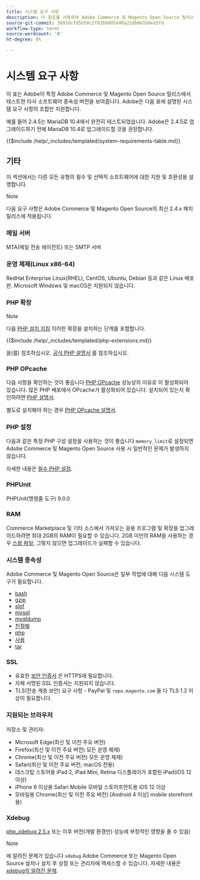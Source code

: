 ```yaml
---
title: 시스템 요구 사항
description: 이 참조를 사용하여 Adobe Commerce 및 Magento Open Source 릴리스에서 테스트한 필수 소프트웨어 종속성을 식별합니다.
source-git-commit: 3692dcfd5b50c2f036b005d40a22db061b9ea5fd
workflow-type: tm+mt
source-wordcount: '0'
ht-degree: 0%

---
```



# 시스템 요구 사항

이 표는 Adobe이 특정 Adobe Commerce 및 Magento Open Source 릴리스에서 테스트한 타사 소프트웨어 종속성 버전을 보여줍니다. Adobe은 다음 표에 설명된 시스템 요구 사항의 조합만 지원합니다.

예를 들어 2.4.5는 MariaDB 10.4에서 완전히 테스트되었습니다. Adobe은 2.4.5로 업그레이드하기 전에 MariaDB 10.4로 업그레이드할 것을 권장합니다.

{{$include /help/_includes/templated/system-requirements-table.md}}

## 기타

이 섹션에서는 다른 모든 유형의 필수 및 선택적 소프트웨어에 대한 지원 및 호환성을 설명합니다.

>[!NOTE]
>
>다음 요구 사항은 Adobe Commerce 및 Magento Open Source의 최신 2.4.x 패치 릴리스에 적용됩니다.

### 메일 서버

MTA(메일 전송 에이전트) 또는 SMTP 서버

### 운영 체제(Linux x86-64)

RedHat Enterprise Linux(RHEL), CentOS, Ubuntu, Debian 등과 같은 Linux 배포판. Microsoft Windows 및 macOS은 지원되지 않습니다.

### PHP 확장

>[!NOTE]
>
>다음 [PHP 설치 지침](prerequisites/php-settings.md) 이러한 확장을 설치하는 단계를 포함합니다.

{{$include /help/_includes/templated/php-extensions.md}}

을(를) 참조하십시오. [공식 PHP 설명서](https://php.net/manual/en/extensions.php) 를 참조하십시오.

### PHP OPcache

다음 사항을 확인하는 것이 좋습니다 [PHP OPcache](https://php.net/manual/en/intro.opcache.php) 성능상의 이유로 이 활성화되어 있습니다. 많은 PHP 배포에서 OPcache가 활성화되어 있습니다. 설치되어 있는지 확인하려면 [PHP 설명서](prerequisites/php-settings.md).

별도로 설치해야 하는 경우 [PHP OPcache 설명서](https://php.net/manual/en/opcache.setup.php).

### PHP 설정

다음과 같은 특정 PHP 구성 설정을 사용하는 것이 좋습니다 `memory_limit`로 설정되면 Adobe Commerce 및 Magento Open Source 사용 시 일반적인 문제가 발생하지 않습니다.

자세한 내용은 [필수 PHP 설정](prerequisites/php-settings.md).

### PHPUnit

PHPUnit(명령줄 도구) 9.0.0

### RAM

Commerce Marketplace 및 기타 소스에서 가져오는 응용 프로그램 및 확장을 업그레이드하려면 최대 2GB의 RAM이 필요할 수 있습니다. 2GB 미만의 RAM을 사용하는 경우 [스왑 파일](https://support.magento.com/hc/en-us/articles/360032980432); 그렇지 않으면 업그레이드가 실패할 수 있습니다.

### 시스템 종속성

Adobe Commerce 및 Magento Open Source은 일부 작업에 대해 다음 시스템 도구가 필요합니다.

- [bash](https://www.gnu.org/software/bash/)
- [gzip](https://www.gzip.org/)
- [slof](https://linux.die.net/man/8/lsof)
- [mysql](https://www.mysql.com/)
- [myqldump](https://dev.mysql.com/doc/refman/8.0/en/mysqldump.html)
- [친절해](https://linux.die.net/man/1/nice)
- [php](https://www.php.net/)
- [사용](https://www.gnu.org/software/sed/manual/sed.html)
- [tar](https://linux.die.net/man/1/tar)

### SSL

- 유효한 [보안 인증서](https://glossary.magento.com/security-certificate) 은 HTTPS에 필요합니다.
- 자체 서명된 SSL 인증서는 지원되지 않습니다.
- TLS(전송 계층 보안) 요구 사항 - PayPal 및 `repo.magento.com` 둘 다 TLS 1.2 이상이 필요합니다.

### 지원되는 브라우저

저장소 및 관리자:

- Microsoft Edge(최신 및 이전 주요 버전)
- Firefox(최신 및 이전 주요 버전) 모든 운영 체제)
- Chrome(최신 및 이전 주요 버전) 모든 운영 체제)
- Safari(최신 및 이전 주요 버전; macOS 전용)
- 데스크탑 스토어용 iPad 2, iPad Mini, Retina 디스플레이가 포함된 iPad(iOS 12 이상)
- iPhone 6 이상용 Safari Mobile 모바일 스토어프런트용 iOS 12 이상
- 모바일용 Chrome(최신 및 이전 주요 버전) [Android 4 이상] mobile storefront용)

### Xdebug

[php_xdebug 2.5.x](https://xdebug.org/download) 또는 이후 버전(개발 환경만) 성능에 부정적인 영향을 줄 수 있음)

>[!NOTE]
>
>에 알려진 문제가 있습니다 `xdebug` Adobe Commerce 또는 Magento Open Source 설치나 설치 후 상점 또는 관리자에 액세스할 수 있습니다. 자세한 내용은 [xdebug의 알려진 문제](https://support.magento.com/hc/en-us/articles/360034242212).
